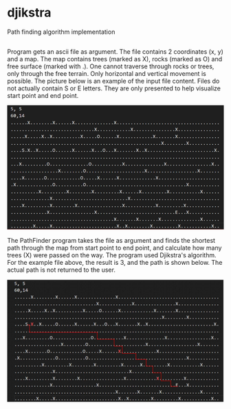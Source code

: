 # djikstra
Path finding algorithm implementation

##
Program gets an ascii file as argument. The file contains 2 coordinates (x, y) and a map. The map contains trees (marked as X), rocks (marked as O) and free surface (marked with .). One cannot traverse through rocks or trees, only through the free terrain. Only horizontal and vertical movement is possible. The picture below is an example of the input file content. Files do not actually contain S or E letters. They are only presented to help visualize start point and end point.

![Input file content](Images/file.PNG)

The PathFinder program takes the file as argument and finds the shortest path through the map from start point to end point, and calculate how many trees (X) were passed on the way. The program used Djikstra's algorithm. For the example file above, the result is 3, and the path is shown below. The actual path is not returned to the user.

![Solution path](Images/path.PNG)
